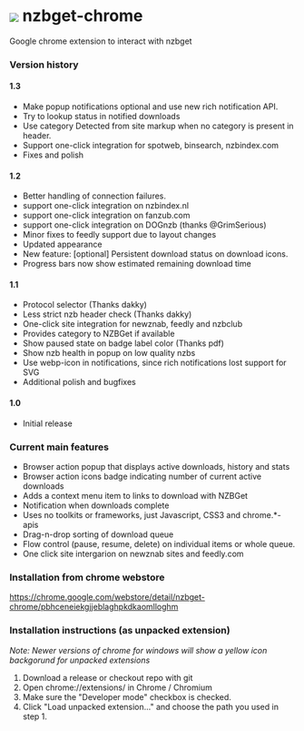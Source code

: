<img src="img/icon48.png" align="absmiddle"> nzbget-chrome
=============

Google chrome extension to interact with nzbget

### Version history
#### 1.3
* Make popup notifications optional and use new rich notification API.
* Try to lookup status in notified downloads
* Use category Detected from site markup when no category is present in header.
* Support one-click integration for spotweb, binsearch, nzbindex.com
* Fixes and polish

#### 1.2
* Better handling of connection failures.
* support one-click integration on nzbindex.nl
* support one-click integration on fanzub.com
* support one-click integration on DOGnzb (thanks @GrimSerious)
* Minor fixes to feedly support due to layout changes
* Updated appearance
* New feature: [optional] Persistent download status on download icons.
* Progress bars now show estimated remaining download time

#### 1.1
* Protocol selector (Thanks dakky)
* Less strict nzb header check (Thanks dakky)
* One-click site integration for newznab, feedly and nzbclub
* Provides category to NZBGet if available
* Show paused state on badge label color (Thanks pdf)
* Show nzb health in popup on low quality nzbs
* Use webp-icon in notifications, since rich notifications lost support for SVG
* Additional polish and bugfixes

#### 1.0
* Initial release

### Current main features
* Browser action popup that displays active downloads, history and stats
* Browser action icons badge indicating number of current active downloads
* Adds a context menu item to links to download with NZBGet
* Notification when downloads complete
* Uses no toolkits or frameworks, just Javascript, CSS3 and chrome.*-apis
* Drag-n-drop sorting of download queue
* Flow control (pause, resume, delete) on individual items or whole queue.
* One click site intergarion on newznab sites and feedly.com

### Installation from chrome webstore
https://chrome.google.com/webstore/detail/nzbget-chrome/pbhceneiekgjjeblaghpkdkaomlloghm

### Installation instructions (as unpacked extension)
*Note: Newer versions of chrome for windows will show a yellow icon backgorund for unpacked extensions*

1. Download a release or checkout repo with git
2. Open chrome://extensions/ in Chrome / Chromium
3. Make sure the "Developer mode" checkbox is checked.
4. Click "Load unpacked extension..." and choose the path you used in step 1.
